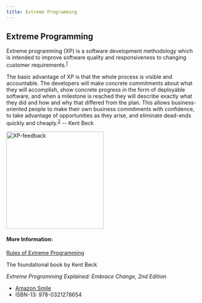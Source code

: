 ```yaml
---
title: Extreme Programming
---
```

## Extreme Programming

Extreme programming (XP) is a software development methodology which is intended to improve software quality and responsiveness to changing customer requirements.<sup><a href='https://en.wikipedia.org/wiki/Extreme_programming' target='_blank' rel='nofollow'>1</a></sup>

The basic advantage of XP is that the whole process is visible and accountable. The developers will make concrete commitments about what they will accomplish, show concrete progress in the form of deployable software, and when a milestone is reached they will describe exactly what they did and how and why that differed from the plan. This allows business-oriented people to make their own business commitments with confidence, to take advantage of opportunities as they arise, and eliminate dead-ends quickly and cheaply.<sup><a href='http://wiki.c2.com/?ExtremeProgramming' target='_blank' rel='nofollow'>2</a></sup> 
-- Kent Beck

<a target="_blank" title="By DonWells (Own work) [CC BY 3.0 (http://creativecommons.org/licenses/by/3.0)], via Wikimedia Commons" href="https://commons.wikimedia.org/wiki/File%3AXP-feedback.gif"><img width="256" alt="XP-feedback" src="https://upload.wikimedia.org/wikipedia/commons/4/44/XP-feedback.gif"/></a>

#### More Information:

<a href='http://www.extremeprogramming.org/rules.html' target='_blank' rel='nofollow'>Rules of Extreme Programming</a>

The foundational book by Kent Beck

*Extreme Programming Explained: Embrace Change, 2nd Edition*
- [Amazon Smile](https://smile.amazon.com/Extreme-Programming-Explained-Embrace-Change/dp/0321278658)
- ISBN-13: 978-0321278654
